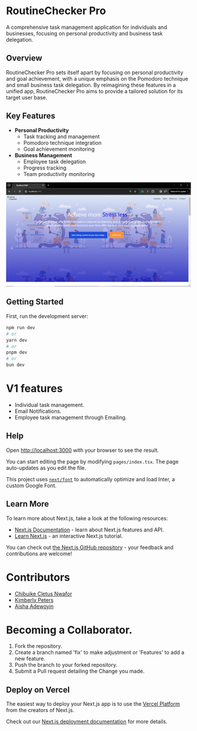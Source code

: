 # RoutineChecker Pro

A comprehensive task management application for individuals and businesses, focusing on personal productivity and business task delegation.

## Overview

RoutineChecker Pro sets itself apart by focusing on personal productivity and goal achievement, with a unique emphasis on the Pomodoro technique and small business task delegation. By reimagining these features in a unified app, RoutineChecker Pro aims to provide a tailored solution for its target user base.

## Key Features

- **Personal Productivity**
  - Task tracking and management
  - Pomodoro technique integration
  - Goal achievement monitoring
- **Business Management**
  - Employee task delegation
  - Progress tracking
  - Team productivity monitoring

<img align="center" src="./public/LandingPage.PNG">

## Getting Started

First, run the development server:

```bash
npm run dev
# or
yarn dev
# or
pnpm dev
# or
bun dev
```

# V1 features

- Individual task management.
- Email Notifications.
- Employee task management through Emailing.

## Help

Open [http://localhost:3000](http://localhost:3000) with your browser to see the result.

You can start editing the page by modifying `pages/index.tsx`. The page auto-updates as you edit the file.

This project uses [`next/font`](https://nextjs.org/docs/basic-features/font-optimization) to automatically optimize and load Inter, a custom Google Font.

## Learn More

To learn more about Next.js, take a look at the following resources:

- [Next.js Documentation](https://nextjs.org/docs) - learn about Next.js features and API.
- [Learn Next.js](https://nextjs.org/learn) - an interactive Next.js tutorial.

You can check out [the Next.js GitHub repository](https://github.com/vercel/next.js/) - your feedback and contributions are welcome!

# Contributors

- [Chibuike Cletus Nwafor](https://github.com/ConquerorCletus)
- [Kimberly Peters]()
- [Aisha Adewoyin](https://github.com/Aishat452)

# Becoming a Collaborator.

1. Fork the repository.
2. Create a branch named 'fix' to make adjustment or 'Features' to add a new feature.
3. Push the branch to your forked repository.
4. Submit a Pull request detailing the Change you made.

## Deploy on Vercel

The easiest way to deploy your Next.js app is to use the [Vercel Platform](https://vercel.com/new) from the creators of Next.js.

Check out our [Next.js deployment documentation](https://nextjs.org/docs/deployment) for more details.
